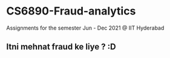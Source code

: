 # CS6890-Fraud-analytics
Assignments for the semester Jun - Dec 2021 @ IIT Hyderabad

## Itni mehnat fraud ke liye ? :D
